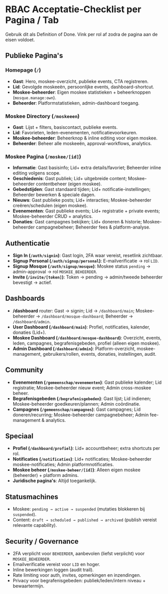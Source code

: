 # RBAC Acceptatie-Checklist per Pagina / Tab

Gebruik dit als Definition of Done. Vink per rol af zodra de pagina aan de eisen voldoet.

## Publieke Pagina's

### Homepage (`/`)
- **Gast**: Hero, moskee-overzicht, publieke events, CTA registreren.
- **Lid**: Gevolgde moskeeën, persoonlijke events, dashboard-shortcut.
- **Moskee-beheerder**: Eigen moskee statistieken + beheerknoppen (`mosque.manage:own`).
- **Beheerder**: Platformstatistieken, admin-dashboard toegang.

### Moskee Directory (`/moskeeen`)
- **Gast**: Lijst + filters, basiscontact, publieke events.
- **Lid**: Favorieten, leden-evenementen, notificatievoorkeuren.
- **Moskee-beheerder**: Beheerknop & inline editing voor eigen moskee.
- **Beheerder**: Beheer alle moskeeën, approval-workflows, analytics.

### Moskee Pagina (`/moskee/[id]`)
- **Informatie**: Gast basisinfo; Lid+ extra details/favoriet; Beheerder inline editing volgens scope.
- **Geschiedenis**: Gast publiek; Lid+ uitgebreide content; Moskee-beheerder contentbeheer (eigen moskee).
- **Gebedstijden**: Gast standaard tijden; Lid+ notificatie-instellingen; Beheerder bewerken & speciale dagen.
- **Nieuws**: Gast publieke posts; Lid+ interacties; Moskee-beheerder creëren/schedulen (eigen moskee).
- **Evenementen**: Gast publieke events; Lid+ registratie + private events; Moskee-beheerder CRUD + analytics.
- **Donaties**: Gast campagnes bekijken; Lid+ doneren & historie; Moskee-beheerder campagnebeheer; Beheerder fees & platform-analyse.

## Authenticatie
- **Sign In (`/auth/signin`)**: Gast login, 2FA waar vereist, resetlink zichtbaar.
- **Signup Personal (`/auth/signup/personal`)**: E-mailverificatie → rol `LID`.
- **Signup Mosque (`/auth/signup/mosque`)**: Moskee status `pending` → admin-approval → rol `MOSKEE_BEHEERDER`.
- **Invite (`/invite/[token]`)**: Token → pending → admin/tweede beheerder bevestigt → actief.

## Dashboards
- **/dashboard** router: Gast → signin; Lid → `/dashboard/main`; Moskee-beheerder → `/dashboard/mosque-dashboard`; Beheerder → `/dashboard/admin`.
- **User Dashboard (`/dashboard/main`)**: Profiel, notificaties, kalender, donaties (Lid+).
- **Moskee Dashboard (`/dashboard/mosque-dashboard`)**: Overzicht, events, leden, campagnes, begrafenisgebeden, profiel (alleen eigen moskee).
- **Admin Dashboard (`/dashboard/admin`)**: Platform-overzicht, moskee-management, gebruikers/rollen, events, donaties, instellingen, audit.

## Community
- **Evenementen (`/gemeenschap/evenementen`)**: Gast publieke kalender; Lid registratie; Moskee-beheerder nieuw event; Admin cross-moskee beheer.
- **Begrafenisgebeden (`/begrafenisgebeden`)**: Gast lijst; Lid indienen; Moskee-beheerder goedkeuren/plannen; Admin coördinatie.
- **Campagnes (`/gemeenschap/campagnes`)**: Gast campagnes; Lid doneren/recurring; Moskee-beheerder campagnebeheer; Admin fee-management & analytics.

## Speciaal
- **Profiel (`/dashboard/profiel`)**: Lid+ accountbeheer; extra shortcuts per rol.
- **Notificaties (`/notificaties`)**: Lid+ notificaties; Moskee-beheerder moskee-notificaties; Admin platformnotificaties.
- **Moskee beheer (`/moskee-beheer/[id]`)**: Alleen eigen moskee (beheerder) + platform admins.
- **Juridische pagina's**: Altijd toegankelijk.

## Statusmachines
- Moskee: `pending → active → suspended` (mutaties blokkeren bij `suspended`).
- Content: `draft → scheduled → published → archived` (publish vereist relevante capability).

## Security / Governance
- 2FA verplicht voor `BEHEERDER`, aanbevolen (liefst verplicht) voor `MOSKEE_BEHEERDER`.
- Emailverificatie vereist voor `LID` en hoger.
- Inline bewerkingen loggen (audit trail).
- Rate limiting voor auth, invites, opmerkingen en inzendingen.
- Privacy voor begrafenisgebeden: publiek/leden/intern niveau + bewaartermijn.
